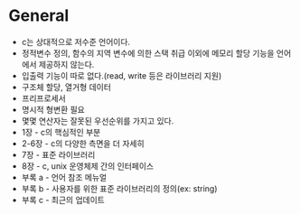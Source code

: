 # General
- c는 상대적으로 저수준 언어이다.
- 정적변수 정의, 함수의 지역 변수에 의한 스택 취급 이외에 메모리 할당 기능을 언어에서 제공하지 않는다.
- 입출력 기능이 따로 없다.(read, write 등은 라이브러리 지원)
- 구조체 할당, 열거형 데이터
- 프리프로세서
- 명시적 형변환 필요
- 몇몇 연산자는 잘못된 우선순위를 가지고 있다.
- 1장 - c의 핵심적인 부분
- 2-6장 - c의 다양한 측면을 더 자세히
- 7장 - 표준 라이브러리
- 8장 - c, unix 운영체제 간의 인터페이스
- 부록 a - 언어 참조 메뉴얼
- 부록 b - 사용자를 위한 표준 라이브러리의 정의(ex: string)
- 부록 c - 최근의 업데이트